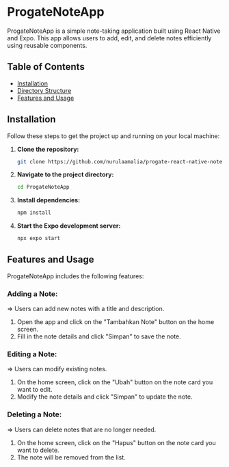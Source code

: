 # ProgateNoteApp

ProgateNoteApp is a simple note-taking application built using React Native and Expo. This app allows users to add, edit, and delete notes efficiently using reusable components.

## Table of Contents

- [Installation](#installation)
- [Directory Structure](#directory-structure)
- [Features and Usage](#features-and-usage)

## Installation

Follow these steps to get the project up and running on your local machine:

1. **Clone the repository:**
   ```bash
   git clone https://github.com/nurulaamalia/progate-react-native-note-app.git
2. **Navigate to the project directory:**
   ```bash
   cd ProgateNoteApp
3. **Install dependencies:**
   ```bash
   npm install
4. **Start the Expo development server:**
   ```bash
   npx expo start
## Features and Usage

ProgateNoteApp includes the following features:

### Adding a Note:
=> Users can add new notes with a title and description.
1. Open the app and click on the "Tambahkan Note" button on the home screen.
2. Fill in the note details and click "Simpan" to save the note.

### Editing a Note:
=> Users can modify existing notes.
1. On the home screen, click on the "Ubah" button on the note card you want to edit.
2. Modify the note details and click "Simpan" to update the note.

### Deleting a Note:
=> Users can delete notes that are no longer needed.
1. On the home screen, click on the "Hapus" button on the note card you want to delete.
2. The note will be removed from the list.


